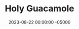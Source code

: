 ---
layout: post
title:  "Holy Guacamole"
date:   2023-08-22 00:00:00 -05000
categories: 
- Recipes
- Savory Sauces
permalink: /recipes/guacamole
image: /assets/Food/Savory Sauces/Guac/guac-cover.jpg
ing: guac-ing
facts: guac-facts
Prep: 10
Rest: 
Cook: 
Source1: https://www.purelykaylie.com/best-guacamole-recipe/#tasty-recipes-13542-jump-target
Source2: 
whisk: https://s.samsungfood.com/qvqIM
tags: 
- guac
- mexican
- chili powder
- avocado
- mashed avocado
- avocado toast
- taco
- fajita
- wrap
- salad
- bowl
- onion
- tomato
- cilantro
- garlic
- vic
Description: This guac looks a little more brown than normal, but that's because I added some extra spices to make it taste like more than just avocado. Guacamole with more taco flavors is easily a win in my book, but feel free to leave them out to reserve its green color. 1 serving is about 2 tbsp, or 28 g.
Instructions: 
- Add ripe avocados to a large bowl. Using a fork, mash until nearly smooth.<br><br>

- Cut your onion and tomato into a fine dice.  Add onion, tomato, lime, garlic, cilantro, and salt the bowl and mix<br><br>
- <center><img src="/assets/Food/Savory Sauces/Guac/guac-2.jpg" alt="" class="instruction-image"></center><br>

- Optionally add some spices (paprika, chili powder, and black pepper). It will taste much better, but the guac will lose its green color.  Serve on the side of <a href="taco">Sauteed Taco Meat and Fajita Veggies</a>
---